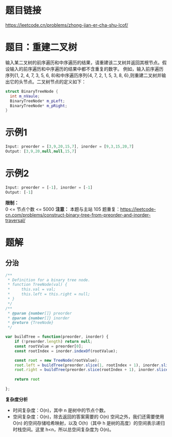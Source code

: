 
# 题目链接

https://leetcode.cn/problems/zhong-jian-er-cha-shu-lcof/

# 题目：重建二叉树
输入某二叉树的前序遍历和中序遍历的结果，请重建该二叉树并返回其根节点。假设输入的前序遍历和中序遍历的结果中都不含重复的数字。
例如，输入前序遍历序列{1, 2, 4, 7, 3, 5, 6, 8}和中序遍历序列{4, 7, 2, 1, 5, 3, 8, 6},则重建二叉树并输出它的头节点。二叉树节点的定义如下：
```C++
struct BinaryTreeNode {
  int m_nVaule;
  BinaryTreeNode* m_pLeft;
  BinaryTreeNode* m_pRight;
}
```

# 示例1
```js
Input: preorder = [3,9,20,15,7], inorder = [9,3,15,20,7]
Output: [3,9,20,null,null,15,7]
```
# 示例2
```js
Input: preorder = [-1], inorder = [-1]
Output: [-1]
```
**限制：**  
0 <= 节点个数 <= 5000
**注意：** 本题与主站 105 题重复：https://leetcode-cn.com/problems/construct-binary-tree-from-preorder-and-inorder-traversal/

# 题解

## 分治

```js
/**
 * Definition for a binary tree node.
 * function TreeNode(val) {
 *     this.val = val;
 *     this.left = this.right = null;
 * }
 */
/**
 * @param {number[]} preorder
 * @param {number[]} inorder
 * @return {TreeNode}
 */

var buildTree = function(preorder, inorder) {
    if (!preorder.length) return null;
    const rootValue = preorder[0];
    const rootIndex = inorder.indexOf(rootValue);

    const root = new TreeNode(rootValue);
    root.left = buildTree(preorder.slice(1, rootIndex + 1), inorder.slice(0, rootIndex))
    root.right = buildTree(preorder.slice(rootIndex + 1), inorder.slice(rootIndex + 1))
    
    return root
    
};
```

**复杂度分析**

- 时间复杂度：O(n)，其中 n 是树中的节点个数。
- 空间复杂度：O(n)，除去返回的答案需要的 O(n) 空间之外，我们还需要使用 O(n) 的空间存储哈希映射，以及 O(h)（其中 h 是树的高度）的空间表示递归时栈空间。这里 h<n，所以总空间复杂度为 O(n)。

